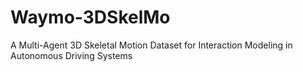 # Waymo-3DSkelMo
A Multi-Agent 3D Skeletal Motion Dataset for Interaction Modeling in Autonomous Driving Systems

